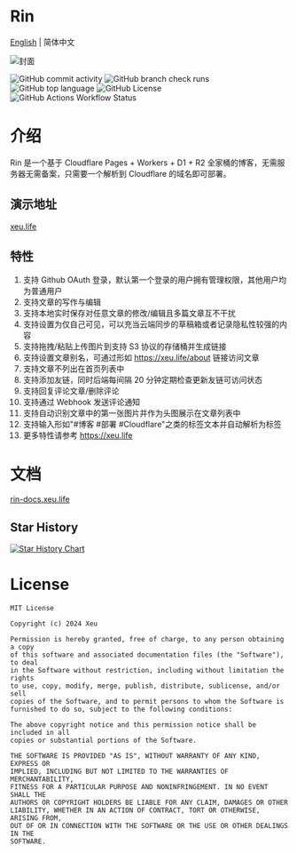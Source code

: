 # Rin

[English](./README.md) | 简体中文


![封面](https://repository-images.githubusercontent.com/803866357/958bc2c1-1703-4127-920c-853291495bdc)

![GitHub commit activity](https://img.shields.io/github/commit-activity/w/openRin/Rin?style=for-the-badge)
![GitHub branch check runs](https://img.shields.io/github/check-runs/openRin/Rin/main?style=for-the-badge)
![GitHub top language](https://img.shields.io/github/languages/top/openRin/Rin?style=for-the-badge)
![GitHub License](https://img.shields.io/github/license/openRin/Rin?style=for-the-badge)
![GitHub Actions Workflow Status](https://img.shields.io/github/actions/workflow/status/openRin/Rin/deploy.yaml?style=for-the-badge)

# 介绍

Rin 是一个基于 Cloudflare Pages + Workers + D1 + R2 全家桶的博客，无需服务器无需备案，只需要一个解析到 Cloudflare 的域名即可部署。

## 演示地址

[xeu.life](https://xeu.life)


## 特性
1. 支持 Github OAuth 登录，默认第一个登录的用户拥有管理权限，其他用户均为普通用户
2. 支持文章的写作与编辑
3. 支持本地实时保存对任意文章的修改/编辑且多篇文章互不干扰
4. 支持设置为仅自己可见，可以充当云端同步的草稿箱或者记录隐私性较强的内容
5. 支持拖拽/粘贴上传图片到支持 S3 协议的存储桶并生成链接
6. 支持设置文章别名，可通过形如 https://xeu.life/about 链接访问文章
7. 支持文章不列出在首页列表中
8. 支持添加友链，同时后端每间隔 20 分钟定期检查更新友链可访问状态
9. 支持回复评论文章/删除评论
10. 支持通过 Webhook 发送评论通知
11. 支持自动识别文章中的第一张图片并作为头图展示在文章列表中
12. 支持输入形如"#博客 #部署 #Cloudflare"之类的标签文本并自动解析为标签
13. 更多特性请参考 https://xeu.life

# 文档

[rin-docs.xeu.life](https://rin-docs.xeu.life)

## Star History

<a href="https://star-history.com/#openRin/Rin&Date">
 <picture>
   <source media="(prefers-color-scheme: dark)" srcset="https://api.star-history.com/svg?repos=openRin/Rin&type=Date&theme=dark" />
   <source media="(prefers-color-scheme: light)" srcset="https://api.star-history.com/svg?repos=openRin/Rin&type=Date" />
   <img alt="Star History Chart" src="https://api.star-history.com/svg?repos=openRin/Rin&type=Date" />
 </picture>
</a>

# License
```
MIT License

Copyright (c) 2024 Xeu

Permission is hereby granted, free of charge, to any person obtaining a copy
of this software and associated documentation files (the "Software"), to deal
in the Software without restriction, including without limitation the rights
to use, copy, modify, merge, publish, distribute, sublicense, and/or sell
copies of the Software, and to permit persons to whom the Software is
furnished to do so, subject to the following conditions:

The above copyright notice and this permission notice shall be included in all
copies or substantial portions of the Software.

THE SOFTWARE IS PROVIDED "AS IS", WITHOUT WARRANTY OF ANY KIND, EXPRESS OR
IMPLIED, INCLUDING BUT NOT LIMITED TO THE WARRANTIES OF MERCHANTABILITY,
FITNESS FOR A PARTICULAR PURPOSE AND NONINFRINGEMENT. IN NO EVENT SHALL THE
AUTHORS OR COPYRIGHT HOLDERS BE LIABLE FOR ANY CLAIM, DAMAGES OR OTHER
LIABILITY, WHETHER IN AN ACTION OF CONTRACT, TORT OR OTHERWISE, ARISING FROM,
OUT OF OR IN CONNECTION WITH THE SOFTWARE OR THE USE OR OTHER DEALINGS IN THE
SOFTWARE.
```
